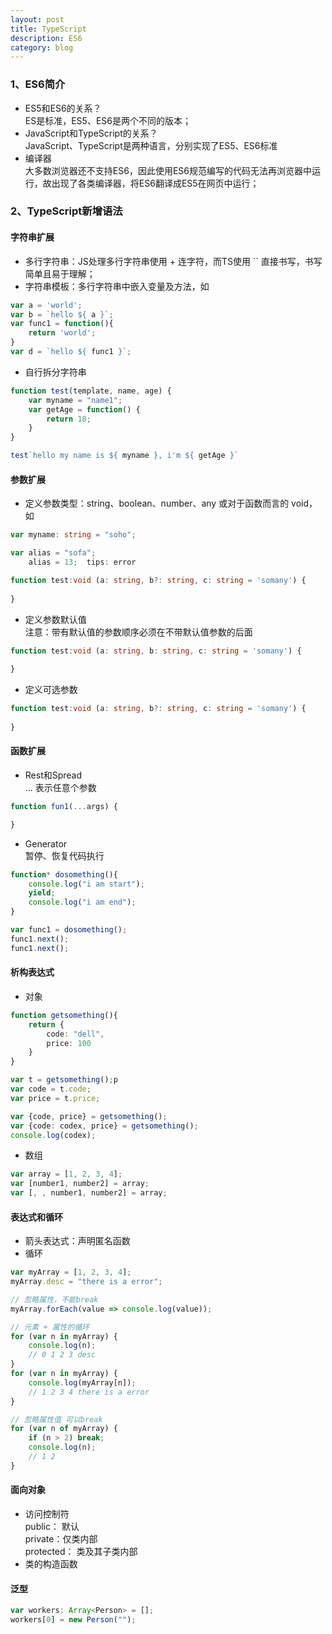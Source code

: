 ```yaml
---
layout: post
title: TypeScript
description: ES6
category: blog
---
```


### 1、ES6简介
- ES5和ES6的关系？   
ES是标准，ES5、ES6是两个不同的版本；  
- JavaScript和TypeScript的关系？    
JavaScript、TypeScript是两种语言，分别实现了ES5、ES6标准
- 编译器    
大多数浏览器还不支持ES6，因此使用ES6规范编写的代码无法再浏览器中运行，故出现了各类编译器，将ES6翻译成ES5在网页中运行；

### 2、TypeScript新增语法
#### 字符串扩展
- 多行字符串：JS处理多行字符串使用 + 连字符，而TS使用 `` 直接书写，书写简单且易于理解；
- 字符串模板：多行字符串中嵌入变量及方法，如   

``` typescript 
var a = 'world';
var b = `hello ${ a }`;
var func1 = function(){
    return 'world';
}
var d = `hello ${ func1 }`;
```

- 自行拆分字符串       

``` typescript
function test(template, name, age) {
    var myname = "name1";
    var getAge = function() {
        return 18;
    }
}

test`hello my name is ${ myname }, i'm ${ getAge }`
```

#### 参数扩展
- 定义参数类型：string、boolean、number、any 或对于函数而言的 void，如        

``` typescript
var myname: string = "soho";

var alias = "sofa";
    alias = 13;  tips: error 

function test:void (a: string, b?: string, c: string = 'somany') {
    
}
```

- 定义参数默认值  
注意：带有默认值的参数顺序必须在不带默认值参数的后面   

``` typescript
function test:void (a: string, b: string, c: string = 'somany') {
    
}
```

- 定义可选参数   

``` typescript
function test:void (a: string, b?: string, c: string = 'somany') {
    
}
```

#### 函数扩展
- Rest和Spread   
... 表示任意个参数   

``` typescript
function fun1(...args) {

}
```

- Generator   
暂停、恢复代码执行

``` typescript
function* dosomething(){
    console.log("i am start");
    yield;
    console.log("i am end");
}

var func1 = dosomething();
func1.next();
func1.next();
```

#### 析构表达式
- 对象    

``` typescript
function getsomething(){
    return {
        code: "dell",
        price: 100
    }
}

var t = getsomething();p
var code = t.code;
var price = t.price;

var {code, price} = getsomething();
var {code: codex, price} = getsomething();
console.log(codex);
``` 
- 数组    

``` typescript
var array = [1, 2, 3, 4];
var [number1, number2] = array;
var [, , number1, number2] = array;
``` 

#### 表达式和循环
- 箭头表达式：声明匿名函数
- 循环     

``` typescript
var myArray = [1, 2, 3, 4];
myArray.desc = "there is a error";

// 忽略属性，不能break
myArray.forEach(value => console.log(value));

// 元素 + 属性的循环
for (var n in myArray) {
    console.log(n);
    // 0 1 2 3 desc
}
for (var n in myArray) {
    console.log(myArray[n]);
    // 1 2 3 4 there is a error
}

// 忽略属性值 可以break
for (var n of myArray) {
    if (n > 2) break;
    console.log(n);
    // 1 2
}
```

#### 面向对象
- 访问控制符  
public： 默认  
private：仅类内部   
protected： 类及其子类内部
- 类的构造函数

#### 泛型
``` typescript
var workers: Array<Person> = [];
workers[0] = new Person("");

```

